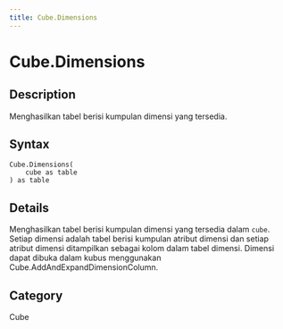 ```yaml
---
title: Cube.Dimensions
---
```


# Cube.Dimensions


## Description

Menghasilkan tabel berisi kumpulan dimensi yang tersedia.


## Syntax

```powerquery
Cube.Dimensions(
    cube as table
) as table
```


## Details

Menghasilkan tabel berisi kumpulan dimensi yang tersedia dalam <code>cube</code>. Setiap dimensi adalah tabel berisi kumpulan atribut dimensi dan setiap atribut dimensi ditampilkan sebagai kolom dalam tabel dimensi. Dimensi dapat dibuka dalam kubus menggunakan Cube.AddAndExpandDimensionColumn. 



## Category
Cube
